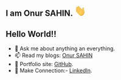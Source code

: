 <h2> I am Onur SAHIN. <img src="https://raw.githubusercontent.com/ABSphreak/ABSphreak/master/gifs/Hi.gif" width="30px"></h2>

## Hello World!! 
- 💬 Ask me about anything an everything.
- 📫 Read my blogs: [Onur SAHIN](https://onursahin.net)
- 🎯 Portfolio site: [GitHub](https://github.com/imonursahin).
- 🔔 Make Connection:- [LinkedIn](https://www.linkedin.com/in/imonursahin).




